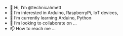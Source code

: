 - 👋 Hi, I’m @technicahmett
- 👀 I’m interested in Arduino, RaspberryPi, IoT devices,
- 🌱 I’m currently learning Arduino, Python
- 💞️ I’m looking to collaborate on ...
- 📫 How to reach me ...

<!---
technicahmett/technicahmett is a ✨ special ✨ repository because its `README.md` (this file) appears on your GitHub profile.
You can click the Preview link to take a look at your changes.
--->
